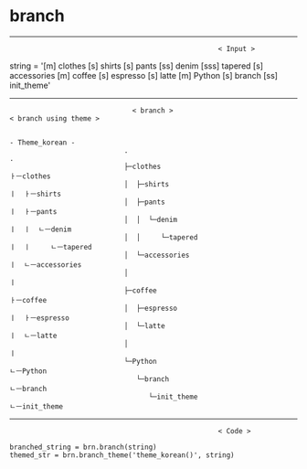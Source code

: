 # branch
***
                                                       < Input >  

string = '[m] clothes [s] shirts [s] pants [ss] denim [sss] tapered [s] accessories [m] coffee [s] espresso [s] latte [m] Python [s] branch [ss] init_theme'  
              
***

                                  < branch >                                < branch using theme >
                            
                                                                                - Theme_korean -
                                .                                              .                                               
                                ├─clothes                                      ㅏㅡclothes 
                                │  ├─shirts                                    ㅣ  ㅏㅡshirts  
                                │  ├─pants                                     ㅣ  ㅏㅡpants   
                                │  │  └─denim                                  ㅣ  ㅣ  ㄴㅡdenim  
                                │  │     └─tapered                             ㅣ  ㅣ     ㄴㅡtapered   
                                │  └─accessories                               ㅣ  ㄴㅡaccessories   
                                │                                              ㅣ                     
                                ├─coffee                                       ㅏㅡcoffee     
                                │  ├─espresso                                  ㅣ  ㅏㅡespresso    
                                │  └─latte                                     ㅣ  ㄴㅡlatte  
                                │                                              ㅣ          
                                └─Python                                      ㄴㅡPython      
                                   └─branch                                      ㄴㅡbranch       
                                      └─init_theme                                  ㄴㅡinit_theme 

***                                       
                   
                                                       < Code >  
                                             
    branched_string = brn.branch(string)                                    themed_str = brn.branch_theme('theme_korean()', string)
